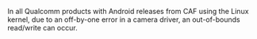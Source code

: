 In all Qualcomm products with Android releases from CAF using the Linux kernel, due to an off-by-one error in a camera driver, an out-of-bounds read/write can occur.